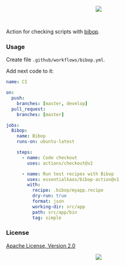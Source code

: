<p align="center"><a href="#readme"><img src="https://gh.kaos.st/bibop-action.svg"/></a></p>

<br/>

Action for checking scripts with [bibop](https://kaos.sh/bibop).

### Usage

Create file `.github/workflows/bibop.yml`.

Add next code to it:

```yml
name: CI

on:
  push:
    branches: [master, develop]
  pull_request:
    branches: [master]

jobs:
  Bibop:
    name: Bibop
    runs-on: ubuntu-latest

    steps:
      - name: Code checkout
        uses: actions/checkout@v2

      - name: Run test recipes with Bibop
        uses: essentialkaos/bibop-action@v1
        with:
          recipe: .bibop/myapp.recipe
          dry-run: true
          format: json
          working-dir: src/app
          path: src/app/bin
          tag: simple

```

### License

[Apache License, Version 2.0](https://www.apache.org/licenses/LICENSE-2.0)

<p align="center"><a href="https://essentialkaos.com"><img src="https://gh.kaos.st/ekgh.svg"/></a></p>

